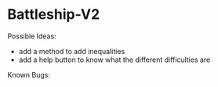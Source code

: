 # Battleship-V2



Possible Ideas:
- add a method to add inequalities
- add a help button to know what the different difficulties are




Known Bugs:
